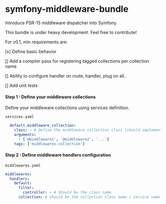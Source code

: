 # symfony-middleware-bundle

Introduce PSR-15 middleware dispatcher into Symfony.

This bundle is under heavy development. Feel free to contribute!

For v0.1, min requirements are:

[x] Define basic behavior

[] Add a compiler pass for registering tagged collections per collection name

[] Ability to configure handler on route, handler, plug on all..

[] Add unit tests

#### Step 1 : Define your middleware collections
Define your middleware collections using services definition.

`services.yaml`
```yaml 
  default.middleware_collection:
    class: ~ # Define the middleware collection class (should implement MiddlewareCollectionInterface)
    arguments:
      - ['@middleware1', '@middleware2', '...']
    tags: ['middlewares.collection']
```

#### Step 2 : Define middleware handlers configuration

`middlewares.yaml`

```yaml
middlewares:
  handlers:
    default:
      filter:
        controller: ~ # Should be the class name
      collection: # should be the collection class name / service name defined in services.yaml
```
